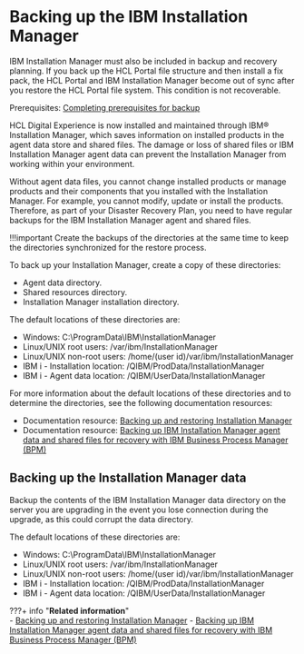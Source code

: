 # Backing up the IBM Installation Manager

IBM Installation Manager must also be included in backup and recovery planning. If you back up the HCL Portal file structure and then install a fix pack, the HCL Portal and IBM Installation Manager become out of sync after you restore the HCL Portal file system. This condition is not recoverable.

Prerequisites: [Completing prerequisites for backup](i_wadm_t_bkup_prereq_winlinux.md)

HCL Digital Experience is now installed and maintained through IBM® Installation Manager, which saves information on installed products in the agent data store and shared files. The damage or loss of shared files or IBM Installation Manager agent data can prevent the Installation Manager from working within your environment.

Without agent data files, you cannot change installed products or manage products and their components that you installed with the Installation Manager. For example, you cannot modify, update or install the products. Therefore, as part of your Disaster Recovery Plan, you need to have regular backups for the IBM Installation Manager agent and shared files.

!!!important
    Create the backups of the directories at the same time to keep the directories synchronized for the restore process.

To back up your Installation Manager, create a copy of these directories:

-   Agent data directory.
-   Shared resources directory.
-   Installation Manager installation directory.

The default locations of these directories are:

-   Windows: C:\\ProgramData\IBM\InstallationManager
-   Linux/UNIX root users: /var/ibm/InstallationManager
-   Linux/UNIX non-root users: /home/(user id)/var/ibm/InstallationManager
-   IBM i - Installation location: /QIBM/ProdData/InstallationManager
-   IBM i - Agent data location: /QIBM/UserData/InstallationManager

For more information about the default locations of these directories and to determine the directories, see the following documentation resources:

-   Documentation resource: [Backing up and restoring Installation Manager](https://www.ibm.com/docs/en/installation-manager/1.8.5?topic=manager-backing-up-restoring-installation)
-   Documentation resource: [Backing up IBM Installation Manager agent data and shared files for recovery with IBM Business Process Manager (BPM)](http://www-01.ibm.com/support/docview.wss?uid=swg21665878)

## Backing up the Installation Manager data

Backup the contents of the IBM Installation Manager data directory on the server you are upgrading in the event you lose connection during the upgrade, as this could corrupt the data directory.

The default locations of these directories are:

-   Windows: C:\\ProgramData\IBM\InstallationManager
-   Linux/UNIX root users: /var/ibm/InstallationManager
-   Linux/UNIX non-root users: /home/(user id)/var/ibm/InstallationManager
-   IBM i - Installation location: /QIBM/ProdData/InstallationManager
-   IBM i - Agent data location: /QIBM/UserData/InstallationManager

???+ info "**Related information**"  
    - [Backing up and restoring Installation Manager](https://www.ibm.com/docs/en/installation-manager/1.8.5?topic=manager-backing-up-restoring-installation)
    - [Backing up IBM Installation Manager agent data and shared files for recovery with IBM Business Process Manager (BPM)](https://www.ibm.com/support/pages/node/727017)


